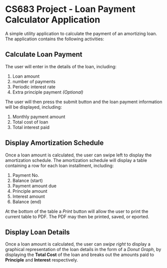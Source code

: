 # CS683 Project  - Loan Payment Calculator Application

A simple utility application to calculate the payment of an amortizing loan. 
The application contains the following activities:

## Calculate Loan Payment
The user will enter in the details of the loan, including: 
1. Loan amount
2. number of payments
3. Periodic interest rate
4. Extra principle payment _(Optional)_
  
The user will then press the submit button and the loan payment information will be displayed, including:
1. Monthly payment amount
2. Total cost of loan
3. Total interest paid

## Display Amortization Schedule
Once a loan amount is calculated, the user can swipe left to display the amortization schedule. The amortization schedule will display a table containing a row for each loan installment, including:
1. Payment No.
2. Balance (start)
3. Payment amount due
4. Principle amount
5. Interest amount
6. Balance (end)
  
At the bottom of the table a _Print_ button will allow the user to print the current table to PDF. The PDF may then be printed, saved, or eported.

## Display Loan Details
Once a loan amount is calculated, the user can _swipe right_ to display a graphical representation of the loan details in the form of a _Donut Graph_, by displaying the __Total Cost__ of the loan and breaks out the amounts paid to __Principle__ and __Interest__ respectively. 
